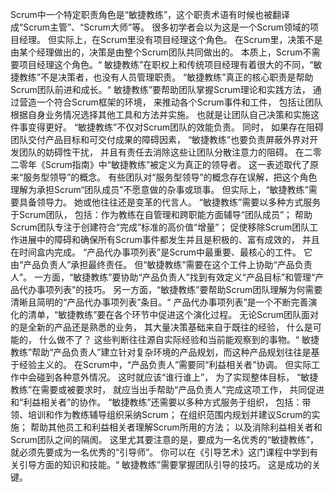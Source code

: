 Scrum中一个特定职责角色是“敏捷教练”，这个职责术语有时候也被翻译成“Scrum主管”、“Scrum大师”等。
很多初学者会以为这是一个Scrum领域的项目经理。
但实际上，在Scrum里没有项目经理这个角色。
在Scrum里，决策不是由某个经理做出的，决策是由整个Scrum团队共同做出的。
本质上，Scrum不需要项目经理这个角色。“
敏捷教练”在职权上和传统项目经理有着很大的不同，“敏捷教练”不是决策者，也没有人员管理职责。
“敏捷教练”真正的核心职责是帮助Scrum团队前进和成长。“
敏捷教练”要帮助团队掌握Scrum理论和实践方法，
通过营造一个符合Scrum框架的环境，
来推动各个Scrum事件和工件，
包括让团队根据自身业务情况选择其他工具和方法并实施。
也就是让团队自己决策和实施这件事变得更好。
“敏捷教练”不仅对Scrum团队的效能负责。
同时，
如果存在阻碍团队交付产品目标和可交付成果的障碍因素，
“敏捷教练”也要负责屏蔽外界对开发团队的妨碍性干扰，
并且有责任去消除这些让团队分散注意力的阻碍。
在二零二零年《Scrum指南》中“敏捷教练”被定义为真正的领导者。
这一表述取代了原来“服务型领导”的概念。
有些团队对“服务型领导”的概念存在误解，把这个角色理解为承担Scrum“团队成员”不愿意做的杂事或琐事。
但实际上，“敏捷教练”需要具备领导力。
她或他往往还是变革的代言人。
“敏捷教练”需要以多种方式服务于Scrum团队，
包括：作为教练在自管理和跨职能方面辅导“团队成员”；
帮助Scrum团队专注于创建符合“完成”标准的高价值“增量”；
促使移除Scrum团队工作进展中的障碍和确保所有Scrum事件都发生并且是积极的、富有成效的，
并且在时间盒内完成。
“产品代办事项列表”是Scrum中最重要、最核心的工件。
它由“产品负责人”承担最终责任。
但“敏捷教练”需要在这个工件上协助“产品负责人”。
一方面，“敏捷教练”要协助“产品负责人”找到有效定义“产品目标”和管理“产品代办事项列表”的技巧。
另一方面，“敏捷教练”要帮助Scrum团队理解为何需要清晰且简明的“产品代办事项列表”条目。“
产品代办事项列表”是一个不断完善演化的清单，“敏捷教练”要在各个环节中促进这个演化过程。
无论Scrum团队面对的是全新的产品还是熟悉的业务，
其大量决策基础来自于既往的经验，
什么是可能的，
什么做不了？
这些判断往往源自实际经验和当前能观察到的事物。“
敏捷教练”帮助“产品负责人”建立针对复杂环境的产品规划，而这种产品规划往往是基于经验主义的。
在Scrum中，“产品负责人”需要同“利益相关者”协调。
但实际工作中会碰到各种意外情况。
这时就应该“谁行谁上”，
为了实现整体目标，
“敏捷教练”在需要或被要求时，
就应当出手帮助“产品负责人”完成这项工作，
共同促进和“利益相关者”的协作。
“敏捷教练”还需要以多种方式服务于组织，
包括：带领、培训和作为教练辅导组织采纳Scrum；
在组织范围内规划并建议Scrum的实施；
帮助其他员工和利益相关者理解Scrum所用的方法；
以及消除利益相关者和Scrum团队之间的隔阂。
这里尤其要注意的是，要成为一名优秀的“敏捷教练”，就必须先要成为一名优秀的“引导师”。
你可以在《引导艺术》这门课程中学到有关引导方面的知识和技能。“
敏捷教练”需要掌握团队引导的技巧。
这是成功的关键。
